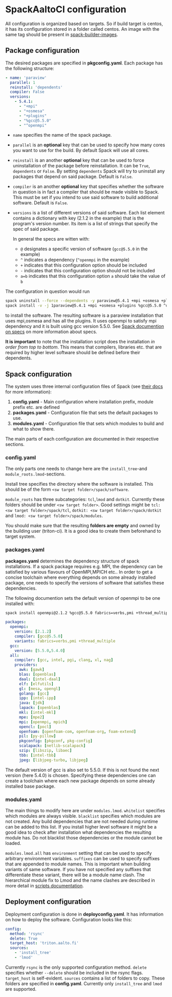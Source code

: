 # SpackAaltoCI configuration

All configuration is organized based on targets. So if build target is centos,
it has its configuration stored in a folder called centos. An image with the
same tag should be present in 
[spack-builder-images](https://hub.docker.com/r/aaltoscienceit/spack-builder-images).

## Package configuration

The desired packages are specified in **pkgconfig.yaml**. Each package has the
following structure:

```yaml
- name: 'paraview'
  parallel: 1
  reinstall: 'dependents'
  compiler: False
  versions:
    - 5.4.1:
      - "+mpi"
      - "+osmesa"
      - "+plugins"
      - "%gcc@5.5.0"
      - "^openmpi"
```

- `name` specifies the name of the spack package. 
- `parallel` is an **optional** key that can be used to specify how many cores 
  you want to use for the build. By default Spack will use all cores. 
- `reinstall` is an another **optional** key that can be used to force 
  uninstallation of the package before reinstallation. It can be `True`, 
  `dependents` or `False`. By setting `dependents` Spack will try to uninstall 
  any packages that depend on said package. Default is `False`.
- `compiler` is an another **optional** key that specifies whether the software
  in question is in fact a compiler that should be made visible to Spack. This
  must be set if you intend to use said software to build additional software.
  Default is `False`.
- `versions` is a list of different versions of said software. Each list element 
  contains a dictionary with key (2.1.2 in the example) that is the program's 
  version number. Its item is a list of strings that specify the spec of said 
  package.

  In general the specs are witten with:
  - `@` designates a specific version of software (`gcc@5.5.0` in the example)
  - `^` indicates a dependency (`^openmpi` in the example)
  - `+` indicates that this configuration option should be included
  - `-` indicates that this configuration option should not be included
  - `a=b` indicates that this configuration option `a` should take the value of `b`


The configuration in question would run
```sh
spack uninstall --force --dependents -y paraview@5.4.1 +mpi +osmesa +plugins %gcc@5.5.0 ^openmpi
spack install -v -j 1paraview@5.4.1 +mpi +osmesa +plugins %gcc@5.5.0 ^openmpi
```
to install the software. The resulting software is a paraview installation that
uses mpi,osmesa and has all the plugins. It uses openmpi to satisfy mpi
dependency and it is built using gcc version 5.5.0. See 
[Spack documention on specs](https://spack.readthedocs.io/en/latest/basic_usage.html#sec-specs)
on more information about specs. 

**It is important** to note that the installation script does the installation
*in order from top to bottom*. This means that compilers, libraries etc. that
are required by higher level software should be defined before their dependents.

## Spack configuration

The system uses three internal configuration files of Spack (see 
[their docs](https://spack.readthedocs.io/en/latest/configuration.html) for
more information):

1. **config.yaml** - Main configuration where installation prefix, module prefix
etc. are defined
2. **packages.yaml** - Configuration file that sets the default packages to use.
3. **modules.yaml** - Configuration file that sets which modules to build and 
what to show there.

The main parts of each configuration are documented in their respective
sections.

### config.yaml

The only parts one needs to change here are the `install_tree`-and 
`module_roots.lmod`-sections. 

Install tree specifies the directory where the software is installed. This 
should be of the form `<sw target folder>/spack/software`. 

`module_roots` has three subcategories: `tcl`,`lmod` and `dotkit`. Currently
these folders should be under `<sw target folder>`. Good settings might be
`tcl: <sw target folder>/spack/tcl`, `dotkit: <sw target folder>/spack/dotkit`
and `lmod: <sw target folder>/spack/modules`.

You should make sure that the resulting **folders are empty** and owned by the 
building user (triton-ci). It is a good idea to create them beforehand to
target system.

### packages.yaml

**packages.yaml** determines the dependency structure of spack installations. If a
spack package requires e.g. MPI, the dependency can be satisfied by various
flavours of OpenMPI,MPICH etc.. In order to get a concise toolchain where
everything depends on some already installed package, one needs to specify the 
versions of software that satisfies these dependencies.

The following documention sets the default version of openmpi to be one
installed with:

```sh
spack install openmpi@2.1.2 %gcc@5.5.0 fabrics=verbs,pmi +thread_multiple
```

```yaml
packages:
  openmpi:
    version: [2.1.2]
    compiler: [gcc@5.5.0]
    variants: fabrics=verbs,pmi +thread_multiple
  gcc:
    version: [5.5.0,5.4.0]
  all:
    compiler: [gcc, intel, pgi, clang, xl, nag]
    providers:
      awk: [gawk]
      blas: [openblas]
      daal: [intel-daal]
      elf: [elfutils]
      gl: [mesa, opengl]
      golang: [gcc]
      ipp: [intel-ipp]
      java: [jdk]
      lapack: [openblas]
      mkl: [intel-mkl]
      mpe: [mpe2]
      mpi: [openmpi, mpich]
      opencl: [pocl]
      openfoam: [openfoam-com, openfoam-org, foam-extend]
      pil: [py-pillow]
      pkgconfig: [pkgconf, pkg-config]
      scalapack: [netlib-scalapack]
      szip: [libszip, libaec]
      tbb: [intel-tbb]
      jpeg: [libjpeg-turbo, libjpeg]
```

The default version of gcc is also set to 5.5.0. If this is not found the next
version (here 5.4.0) is chosen. Specifying these dependencies one can create a
toolchain where each new package depends on some already installed base package.

### modules.yaml

The main things to modify here are under `modules.lmod`. `whitelist` specifies
which modules are always visible. `blacklist` specifies which modules are not
created. Any build dependencies that are not needed during runtime can be added
to this list. If you install higher level software it might be a good idea to 
check after installation what dependencies the resulting module has. Do not
blacklist those dependencies or the module cannot be loaded.

`modules.lmod.all` has `environment` setting that can be used to specify
arbitrary environment variables. `suffixes` can be used to specify suffixes
that are appended to module names. This is important when building variants of
same software. If you have not specified any suffixes that differentiate these
variant, there will be a module name clash. The hierarchical module fix to Lmod
and the name clashes are described in more detail in 
[scripts documentation](../scripts/SCRIPTS.md).

## Deployment configuration

Deployment configuration is done in **deployconfig.yaml**. It has information
on how to deploy the software. Configuration looks like this:
```yaml
config:
  method: 'rsync'
  delete: True
  target_host: 'triton.aalto.fi'
  sources:
    - 'install_tree'
    - 'lmod'
```

Currently `rsync` is the only supported configuration method. `delete`
specifies whether `--delete` should be included in the rsync flags. 
`target_host` is self-evident. `sources` contains a list of folders to copy.
These folders are specified in **config.yaml**. Currently only `install_tree`
and `lmod` are supported.
